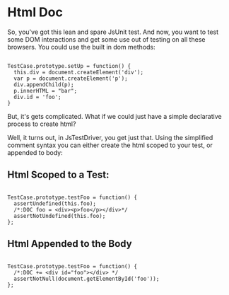 # Html Doc #

So, you've got this lean and spare JsUnit test. And now, you want to test some DOM interactions and get some use out of testing on all these browsers. You could use the built in dom methods:
```

TestCase.prototype.setUp = function() {
  this.div = document.createElement('div');
  var p = document.createElement('p');
  div.appendChild(p);
  p.innerHTML = "bar";
  div.id = 'foo';
}

```

But, it's gets complicated. What if we could just have a simple declarative process to create html?

Well, it turns out, in JsTestDriver, you get just that. Using the simplified comment syntax you can either create the html scoped to your test, or appended to body:
## Html Scoped to a Test: ##
```

TestCase.prototype.testFoo = function() {
  assertUndefined(this.foo);
  /*:DOC foo = <div><p>foo</p></div>*/
  assertNotUndefined(this.foo);
};

```

## Html Appended to the Body ##
```

TestCase.prototype.testFoo = function() {
  /*:DOC += <div id="foo"></div> */
  assertNotNull(document.getElementById('foo'));
};
```